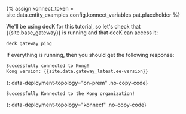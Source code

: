 {% assign konnect_token = site.data.entity_examples.config.konnect_variables.pat.placeholder %}

We'll be using decK for this tutorial, so let's check that {{site.base_gateway}} is running and that decK can access it:

```sh
deck gateway ping
```

If everything is running, then you should get the following response:

```sh
Successfully connected to Kong!
Kong version: {{site.data.gateway_latest.ee-version}}
```
{: data-deployment-topology="on-prem" .no-copy-code}

```
Successfully Konnected to the Kong organization!
```
{: data-deployment-topology="konnect" .no-copy-code}